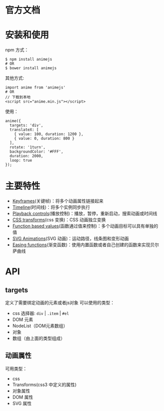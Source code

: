# 官方文档

# 安装和使用

npm 方式：
```
$ npm install animejs
# OR
$ bower install animejs
```
其他方式:
```
import anime from 'animejs'
# OR
// 下载到本地
<script src="anime.min.js"></script>
```

使用：
```
anime({
  targets: 'div',
  translateX: [
    { value: 100, duration: 1200 },
    { value: 0, duration: 800 }
  ],
  rotate: '1turn',
  backgroundColor: '#FFF',
  duration: 2000,
  loop: true
});
```

# 主要特性

- [Keyframes](#keyframes)(关键帧)：将多个动画属性链接起来
- [Timeline](#timeline)(时间线)：将多个实例同步执行
- [Playback controls](#playback-controls)(播放控制)：播放，暂停，重新启动，搜索动画或时间线
- [CSS transforms](#css-transforms)(css 变换)：CSS 动画独立变换
- [Function based values](#function-based-values)(函数通过值来控制)：多个动画目标可以具有单独的值
- [SVG Animations](#svg-animations)(SVG 动画)：运动路径，线条图和变形动画
- [Easing functions](#easing-functions)(渐变函数)：使用内置函数或者自己创建的函数来实现贝尔萨曲线



# API

## targets

定义了需要绑定动画的元素或者js对象
可以使用的类型：
- css 选择器: `div` | `.item` | `#el`
- DOM 元素
- NodeList（DOM元素数组）
- 对象
- 数组（由上面的类型组成）

## 动画属性

可用类型：
- css
- Transforms(css3 中定义的属性)
- 对象属性
- DOM 属性
- SVG 属性
